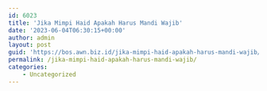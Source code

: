 ```yaml
---
id: 6023
title: 'Jika Mimpi Haid Apakah Harus Mandi Wajib'
date: '2023-06-04T06:30:15+00:00'
author: admin
layout: post
guid: 'https://bos.awn.biz.id/jika-mimpi-haid-apakah-harus-mandi-wajib/'
permalink: /jika-mimpi-haid-apakah-harus-mandi-wajib/
categories:
    - Uncategorized
---
```


